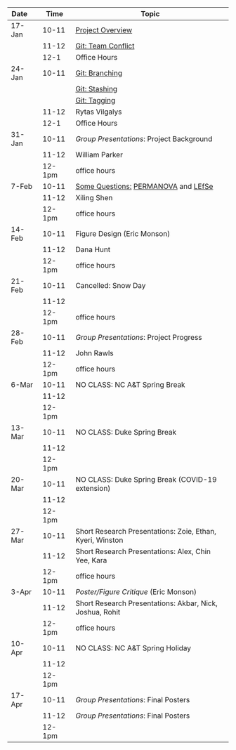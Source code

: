 | Date     | Time   | Topic                                                                                                          |
|----------|--------|----------------------------------------------------------------------------------------------------------------|
| 17-Jan   | 10-11  | [Project Overview](lectures/project_overview.md)                                                               |
|          | 11-12  | [Git: Team Conflict](lessons/bootcamp/040_git_overview.md#team-conflicts)                                      |
|          | 12-1   | Office Hours                                                                                                   |
| 24-Jan   | 10-11  | [Git: Branching](https://git-scm.com/book/en/v2/Git-Branching-Basic-Branching-and-Merging)                     |
|          |        | [Git: Stashing](https://git-scm.com/book/en/v2/Git-Tools-Stashing-and-Cleaning)                                |
|          |        | [Git: Tagging](https://git-scm.com/book/en/v2/Git-Basics-Tagging)                                              |
|          | 11-12  | Rytas Vilgalys                                                                                                 |
|          | 12-1   | Office Hours                                                                                                   |
| 31-Jan   | 10-11  | *Group Presentations*: Project Background                                                                      |
|          | 11-12  | William Parker                                                                                                 |
|          | 12-1pm | office hours                                                                                                   |
| 7-Feb    | 10-11  | [Some Questions:](lectures/some_questions.pdf) [PERMANOVA](lessons/permanova.md) and [LEfSe](lessons/lefse.md) |
|          | 11-12  | Xiling Shen                                                                                                    |
|          | 12-1pm | office hours                                                                                                   |
| 14-Feb   | 10-11  | Figure Design (Eric Monson)                                                                                    |
|          | 11-12  | Dana Hunt                                                                                                      |
|          | 12-1pm | office hours                                                                                                   |
| 21-Feb   | 10-11  | Cancelled: Snow Day                                                                                            |
|          | 11-12  |                                                                                                                |
|          | 12-1pm | office hours                                                                                                   |
| 28-Feb   | 10-11  | *Group Presentations*: Project Progress                                                                        |
|          | 11-12  | John Rawls                                                                                                     |
|          | 12-1pm | office hours                                                                                                   |
| 6-Mar    | 10-11  | NO CLASS: NC A&T Spring Break                                                                                  |
|          | 11-12  |                                                                                                                |
|          | 12-1pm |                                                                                                                |
| 13-Mar   | 10-11  | NO CLASS: Duke Spring Break                                                                                    |
|          | 11-12  |                                                                                                                |
|          | 12-1pm |                                                                                                                |
| 20-Mar   | 10-11  | NO CLASS: Duke Spring Break (COVID-19 extension)                                                               |
|          | 11-12  |                                                                                                                |
|          | 12-1pm |                                                                                                                |
| 27-Mar   | 10-11  | Short Research Presentations: Zoie, Ethan, Kyeri, Winston                                                      |
|          | 11-12  | Short Research Presentations: Alex, Chin Yee, Kara                                                             |
|          | 12-1pm | office hours                                                                                                   |
| 3-Apr    | 10-11  | *Poster/Figure Critique* (Eric Monson)                                                                         |
|          | 11-12  | Short Research Presentations: Akbar, Nick, Joshua, Rohit                                                       |
|          | 12-1pm | office hours                                                                                                   |
| 10-Apr   | 10-11  | NO CLASS: NC A&T Spring Holiday                                                                                |
|          | 11-12  |                                                                                                                |
|          | 12-1pm |                                                                                                                |
| 17-Apr   | 10-11  | *Group Presentations*: Final Posters                                                                           |
|          | 11-12  | *Group Presentations*: Final Posters                                                                           |
|          | 12-1pm |                                                                                                                |
